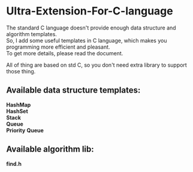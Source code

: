 # Ultra-Extension-For-C-language
The standard C language doesn't provide enough data structure and algorithm templates.<br> So, I add some useful  templates in C language, which makes you programming more efficient and pleasant.<br>
To get more details, please read the document.

All of thing are based on std C, so you don't need extra library to support those thing.
## Available data structure templates:
**HashMap** <br>
**HashSet** <br>
**Stack**  <br>
**Queue**  <br>
**Priority** **Queue** <br>

## Available algorithm lib: <br>
**find.h**
